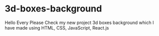 # 3d-boxes-background
Hello Every Please Check my new project 3d boxes background which I have made using HTML, CSS, JavaScript, React.js
